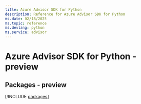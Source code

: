 ```yaml
---
title: Azure Advisor SDK for Python
description: Reference for Azure Advisor SDK for Python
ms.date: 02/18/2025
ms.topic: reference
ms.devlang: python
ms.service: advisor
---
```

# Azure Advisor SDK for Python - preview
## Packages - preview
[!INCLUDE [packages](advisor-index.md)]